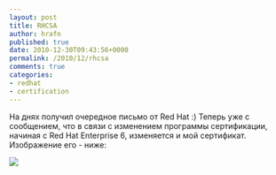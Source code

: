 ```yaml
---
layout: post
title: RHCSA
author: hrafn
published: true
date: 2010-12-30T09:43:56+0000
permalink: /2010/12/rhcsa
comments: true
categories:
- redhat
- certification
---
```


На днях получил очередное письмо от Red Hat :) Теперь уже с сообщением, что в
связи с изменением программы сертификации, начиная с Red Hat Enterprise 6,
изменяется и мой сертификат. Изображение его - ниже:

<!--more-->

[![](/media/images/2010/12/30/rhcsa_hrafn.png)](/media/images/2010/12/30/rhcsa_hrafn.png)

